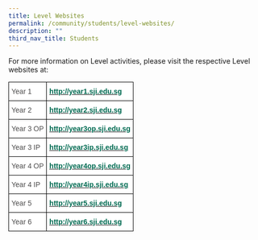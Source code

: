 ```yaml
---
title: Level Websites
permalink: /community/students/level-websites/
description: ""
third_nav_title: Students
---
```

For more information on Level activities, please visit the respective Level websites at:

<style type="text/css">
.tg  {border-collapse:collapse;border-spacing:0;}
.tg td{border-color:black;border-style:solid;border-width:1px;font-family:Arial, sans-serif;font-size:14px;
  overflow:hidden;padding:10px 5px;word-break:normal;}
.tg th{border-color:black;border-style:solid;border-width:1px;font-family:Arial, sans-serif;font-size:14px;
  font-weight:normal;overflow:hidden;padding:10px 5px;word-break:normal;}
.tg .tg-9gpo{background-color:#FFF;color:#006A51;font-weight:bold;text-align:left;vertical-align:top}
.tg .tg-xd5l{background-color:#FFF;color:#4C4B4B;text-align:left;vertical-align:top}
</style>
<table class="tg">
<thead>
  <tr>
    <th class="tg-xd5l">Year 1<br></th>
    <th class="tg-9gpo"><a href="http://year1.sji.edu.sg/"><span style="text-decoration:none;color:#006A51">http://year1.sji.edu.sg</span></a></th>
  </tr>
</thead>
<tbody>
  <tr>
    <td class="tg-xd5l">Year 2<br></td>
    <td class="tg-9gpo"><a href="http://year2.sji.edu.sg/"><span style="text-decoration:none;color:#006A51">http://year2.sji.edu.sg</span></a></td>
  </tr>
  <tr>
    <td class="tg-xd5l">Year 3 OP<br></td>
    <td class="tg-9gpo"><a href="http://year3op.sji.edu.sg/"><span style="text-decoration:none;color:#006A51">http://year3op.sji.edu.sg</span></a><br></td>
  </tr>
  <tr>
    <td class="tg-xd5l">Year 3 IP<br></td>
    <td class="tg-9gpo"><a href="http://year3ip.sji.edu.sg/"><span style="text-decoration:none;color:#006A51">http://year3ip.sji.edu.sg</span></a><br></td>
  </tr>
  <tr>
    <td class="tg-xd5l">Year 4 OP<br></td>
    <td class="tg-9gpo"><a href="http://year4op.sji.edu.sg/"><span style="text-decoration:none;color:#006A51">http://year4op.sji.edu.sg</span></a><br></td>
  </tr>
  <tr>
    <td class="tg-xd5l">Year 4 IP<br></td>
    <td class="tg-9gpo"><a href="http://year4ip.sji.edu.sg/"><span style="text-decoration:none;color:#006A51">http://year4ip.sji.edu.sg</span></a><br></td>
  </tr>
  <tr>
    <td class="tg-xd5l">Year 5<br></td>
    <td class="tg-9gpo"><a href="http://year5.sji.edu.sg/"><span style="text-decoration:none;color:#006A51">http://year5.sji.edu.sg</span></a></td>
  </tr>
  <tr>
    <td class="tg-xd5l">Year 6<br></td>
    <td class="tg-9gpo"><a href="http://year6.sji.edu.sg/"><span style="text-decoration:none;color:#006A51">http://year6.sji.edu.sg</span></a></td>
  </tr>
</tbody>
</table>
